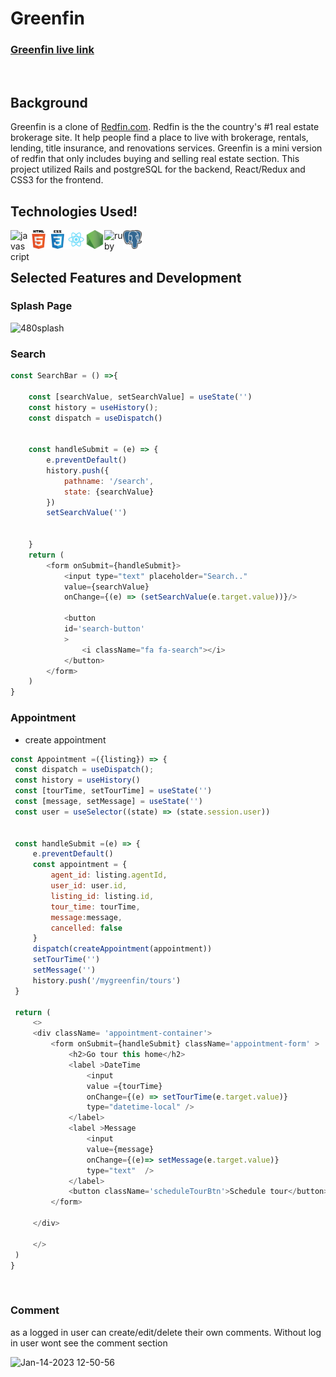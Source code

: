 # Greenfin
### [Greenfin live link](https://greenfin.onrender.com/)
<br>

## Background

Greenfin is a clone of [Redfin.com](https://www.redfin.com/). Redfin is the the country's #1 real estate brokerage site. It help people find a place to live with brokerage, rentals, lending, title insurance, and renovations services. Greenfin is a mini version of redfin that only includes buying and selling real estate section.
This project utilized Rails and postgreSQL for the backend, React/Redux and CSS3 for the frontend.

##  Technologies Used!
  <img align="left" alt="javascript" width="30px" src="https://raw.githubusercontent.com/jmnote/z-icons/master/svg/javascript.svg">
<img align="left" alt="html5" width="30px" src="https://raw.githubusercontent.com/github/explore/80688e429a7d4ef2fca1e82350fe8e3517d3494d/topics/html/html.png">
<img align="left" alt="css3" width="30px" src="https://raw.githubusercontent.com/github/explore/80688e429a7d4ef2fca1e82350fe8e3517d3494d/topics/css/css.png">
<img align="left" alt="react" width="30px" src="https://raw.githubusercontent.com/github/explore/80688e429a7d4ef2fca1e82350fe8e3517d3494d/topics/react/react.png">
<img align="left" alt="node.js" width="30px" src="https://raw.githubusercontent.com/github/explore/80688e429a7d4ef2fca1e82350fe8e3517d3494d/topics/nodejs/nodejs.png">
<img align="left" alt="ruby" width="30px" src="https://raw.githubusercontent.com/jmnote/z-icons/master/svg/ruby.svg">
<img align="left" alt="postgresql" width="30px" src="https://raw.githubusercontent.com/github/explore/80688e429a7d4ef2fca1e82350fe8e3517d3494d/topics/postgresql/postgresql.png">
<br>
<br>

## Selected Features and Development
### Splash Page

![480splash](https://user-images.githubusercontent.com/104051053/212393835-aeba1319-cd2a-4796-a323-205027da7b13.gif)

### Search

```js
const SearchBar = () =>{

    const [searchValue, setSearchValue] = useState('')
    const history = useHistory();
    const dispatch = useDispatch()


    const handleSubmit = (e) => {
        e.preventDefault()
        history.push({
            pathname: '/search',
            state: {searchValue}
        })
        setSearchValue('')
        
        
    }
    return (
        <form onSubmit={handleSubmit}>
            <input type="text" placeholder="Search.." 
            value={searchValue} 
            onChange={(e) => (setSearchValue(e.target.value))}/>

            <button 
            id='search-button'
            >
                <i className="fa fa-search"></i>
            </button>
        </form>
    )
}
```

### Appointment

   + create appointment
   ```js
   const Appointment =({listing}) => {
    const dispatch = useDispatch();
    const history = useHistory()
    const [tourTime, setTourTime] = useState('')
    const [message, setMessage] = useState('')
    const user = useSelector((state) => (state.session.user))


    const handleSubmit =(e) => {
        e.preventDefault()
        const appointment = {
            agent_id: listing.agentId,
            user_id: user.id,
            listing_id: listing.id,
            tour_time: tourTime,
            message:message,
            cancelled: false
        }
        dispatch(createAppointment(appointment))
        setTourTime('')
        setMessage('')
        history.push('/mygreenfin/tours')
    }

    return (
        <>
        <div className= 'appointment-container'> 
            <form onSubmit={handleSubmit} className='appointment-form' >
                <h2>Go tour this home</h2>
                <label >DateTime
                    <input 
                    value ={tourTime} 
                    onChange={(e) => setTourTime(e.target.value)}
                    type="datetime-local" />
                </label>
                <label >Message
                    <input 
                    value={message} 
                    onChange={(e)=> setMessage(e.target.value)}
                    type="text"  />
                </label>
                <button className='scheduleTourBtn'>Schedule tour</button>
            </form>
        
        </div>

        </>
    )
}

```

<br>


### Comment 

as a logged in user can create/edit/delete their own comments. Without log in user wont see the comment section

![Jan-14-2023 12-50-56](https://user-images.githubusercontent.com/104051053/212496230-6e1cf572-b7cf-4cc1-ac2f-e7364509548e.gif)

